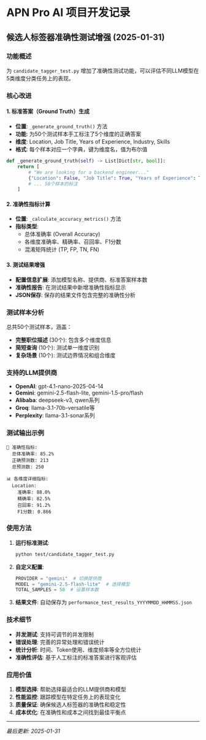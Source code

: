 # APN Pro AI 项目开发记录

## 候选人标签器准确性测试增强 (2025-01-31)

### 功能概述
为 `candidate_tagger_test.py` 增加了准确性测试功能，可以评估不同LLM模型在5类维度分类任务上的表现。

### 核心改进

#### 1. 标准答案（Ground Truth）生成
- **位置**: `_generate_ground_truth()` 方法
- **功能**: 为50个测试样本手工标注了5个维度的正确答案
- **维度**: Location, Job Title, Years of Experience, Industry, Skills
- **格式**: 每个样本对应一个字典，键为维度名，值为布尔值

```python
def _generate_ground_truth(self) -> List[Dict[str, bool]]:
    return [
        # "We are looking for a backend engineer..."
        {"Location": False, "Job Title": True, "Years of Experience": True, "Industry": True, "Skills": False},
        # ... 50个样本的标注
    ]
```

#### 2. 准确性指标计算
- **位置**: `_calculate_accuracy_metrics()` 方法
- **指标类型**:
  - 总体准确率 (Overall Accuracy)
  - 各维度准确率、精确率、召回率、F1分数
  - 混淆矩阵统计 (TP, FP, TN, FN)

#### 3. 测试结果增强
- **配置信息扩展**: 添加模型名称、提供商、标准答案样本数
- **准确性报告**: 在测试结果中新增准确性指标显示
- **JSON保存**: 保存的结果文件包含完整的准确性分析

### 测试样本分析
总共50个测试样本，涵盖：
- **完整职位描述** (30个): 包含多个维度信息
- **简短查询** (10个): 测试单一维度识别
- **复杂场景** (10个): 测试边界情况和组合维度

### 支持的LLM提供商
- **OpenAI**: gpt-4.1-nano-2025-04-14
- **Gemini**: gemini-2.5-flash-lite, gemini-1.5-pro/flash
- **Alibaba**: deepseek-v3, qwen系列
- **Groq**: llama-3.1-70b-versatile等
- **Perplexity**: llama-3.1-sonar系列

### 测试输出示例
```
🎯 准确性指标:
  总体准确率: 85.2%
  正确预测数: 213
  总预测数: 250

📊 各维度详细指标:
  Location:
    准确率: 88.0%
    精确率: 82.5%
    召回率: 91.2%
    F1分数: 0.866
```

### 使用方法
1. **运行标准测试**:
   ```bash
   python test/candidate_tagger_test.py
   ```

2. **自定义配置**:
   ```python
   PROVIDER = "gemini"  # 切换提供商
   MODEL = "gemini-2.5-flash-lite"  # 选择模型
   TOTAL_SAMPLES = 50  # 设置样本数
   ```

3. **结果文件**: 自动保存为 `performance_test_results_YYYYMMDD_HHMMSS.json`

### 技术细节
- **并发测试**: 支持可调节的并发限制
- **错误处理**: 完善的异常处理和错误统计
- **统计分析**: 时间、Token使用、维度频率等全方位统计
- **准确性评估**: 基于人工标注的标准答案进行客观评估

### 应用价值
1. **模型选择**: 帮助选择最适合的LLM提供商和模型
2. **性能监控**: 跟踪模型在特定任务上的表现变化
3. **质量保证**: 确保候选人标签器的准确性和稳定性
4. **成本优化**: 在准确性和成本之间找到最佳平衡点

---

*最后更新: 2025-01-31*